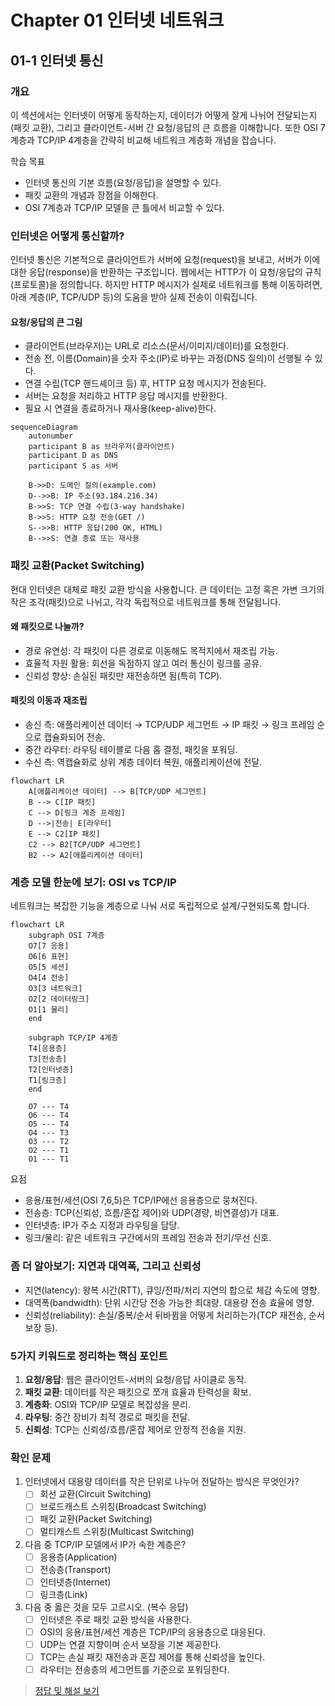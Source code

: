 # Chapter 01 인터넷 네트워크

## 01-1 인터넷 통신

### 개요
이 섹션에서는 인터넷이 어떻게 동작하는지, 데이터가 어떻게 잘게 나뉘어 전달되는지(패킷 교환), 그리고 클라이언트-서버 간 요청/응답의 큰 흐름을 이해합니다. 또한 OSI 7계층과 TCP/IP 4계층을 간략히 비교해 네트워크 계층화 개념을 잡습니다.

학습 목표
- 인터넷 통신의 기본 흐름(요청/응답)을 설명할 수 있다.
- 패킷 교환의 개념과 장점을 이해한다.
- OSI 7계층과 TCP/IP 모델을 큰 틀에서 비교할 수 있다.

### 인터넷은 어떻게 통신할까?
인터넷 통신은 기본적으로 클라이언트가 서버에 요청(request)을 보내고, 서버가 이에 대한 응답(response)을 반환하는 구조입니다. 웹에서는 HTTP가 이 요청/응답의 규칙(프로토콜)을 정의합니다. 하지만 HTTP 메시지가 실제로 네트워크를 통해 이동하려면, 아래 계층(IP, TCP/UDP 등)의 도움을 받아 실제 전송이 이뤄집니다.

#### 요청/응답의 큰 그림
- 클라이언트(브라우저)는 URL로 리소스(문서/이미지/데이터)를 요청한다.
- 전송 전, 이름(Domain)을 숫자 주소(IP)로 바꾸는 과정(DNS 질의)이 선행될 수 있다.
- 연결 수립(TCP 핸드셰이크 등) 후, HTTP 요청 메시지가 전송된다.
- 서버는 요청을 처리하고 HTTP 응답 메시지를 반환한다.
- 필요 시 연결을 종료하거나 재사용(keep-alive)한다.

```mermaid
sequenceDiagram
    autonumber
    participant B as 브라우저(클라이언트)
    participant D as DNS
    participant S as 서버

    B->>D: 도메인 질의(example.com)
    D-->>B: IP 주소(93.184.216.34)
    B->>S: TCP 연결 수립(3-way handshake)
    B->>S: HTTP 요청 전송(GET /)
    S-->>B: HTTP 응답(200 OK, HTML)
    B-->>S: 연결 종료 또는 재사용
```

### 패킷 교환(Packet Switching)
현대 인터넷은 대체로 패킷 교환 방식을 사용합니다. 큰 데이터는 고정 혹은 가변 크기의 작은 조각(패킷)으로 나뉘고, 각각 독립적으로 네트워크를 통해 전달됩니다.

#### 왜 패킷으로 나눌까?
- 경로 유연성: 각 패킷이 다른 경로로 이동해도 목적지에서 재조립 가능.
- 효율적 자원 활용: 회선을 독점하지 않고 여러 통신이 링크를 공유.
- 신뢰성 향상: 손실된 패킷만 재전송하면 됨(특히 TCP).

#### 패킷의 이동과 재조립
- 송신 측: 애플리케이션 데이터 → TCP/UDP 세그먼트 → IP 패킷 → 링크 프레임 순으로 캡슐화되어 전송.
- 중간 라우터: 라우팅 테이블로 다음 홉 결정, 패킷을 포워딩.
- 수신 측: 역캡슐화로 상위 계층 데이터 복원, 애플리케이션에 전달.

```mermaid
flowchart LR
    A[애플리케이션 데이터] --> B[TCP/UDP 세그먼트]
    B --> C[IP 패킷]
    C --> D[링크 계층 프레임]
    D -->|전송| E[라우터]
    E --> C2[IP 패킷]
    C2 --> B2[TCP/UDP 세그먼트]
    B2 --> A2[애플리케이션 데이터]
```

### 계층 모델 한눈에 보기: OSI vs TCP/IP
네트워크는 복잡한 기능을 계층으로 나눠 서로 독립적으로 설계/구현되도록 합니다.

```mermaid
flowchart LR
    subgraph OSI 7계층
    O7[7 응용]
    O6[6 표현]
    O5[5 세션]
    O4[4 전송]
    O3[3 네트워크]
    O2[2 데이터링크]
    O1[1 물리]
    end

    subgraph TCP/IP 4계층
    T4[응용층]
    T3[전송층]
    T2[인터넷층]
    T1[링크층]
    end

    O7 --- T4
    O6 --- T4
    O5 --- T4
    O4 --- T3
    O3 --- T2
    O2 --- T1
    O1 --- T1
```

요점
- 응용/표현/세션(OSI 7,6,5)은 TCP/IP에선 응용층으로 뭉쳐진다.
- 전송층: TCP(신뢰성, 흐름/혼잡 제어)와 UDP(경량, 비연결성)가 대표.
- 인터넷층: IP가 주소 지정과 라우팅을 담당.
- 링크/물리: 같은 네트워크 구간에서의 프레임 전송과 전기/무선 신호.

### 좀 더 알아보기: 지연과 대역폭, 그리고 신뢰성
- 지연(latency): 왕복 시간(RTT), 큐잉/전파/처리 지연의 합으로 체감 속도에 영향.
- 대역폭(bandwidth): 단위 시간당 전송 가능한 최대량. 대용량 전송 효율에 영향.
- 신뢰성(reliability): 손실/중복/순서 뒤바뀜을 어떻게 처리하는가(TCP 재전송, 순서 보장 등).

### 5가지 키워드로 정리하는 핵심 포인트
1. **요청/응답**: 웹은 클라이언트-서버의 요청/응답 사이클로 동작.
2. **패킷 교환**: 데이터를 작은 패킷으로 쪼개 효율과 탄력성을 확보.
3. **계층화**: OSI와 TCP/IP 모델로 복잡성을 분리.
4. **라우팅**: 중간 장비가 최적 경로로 패킷을 전달.
5. **신뢰성**: TCP는 신뢰성/흐름/혼잡 제어로 안정적 전송을 지원.

### 확인 문제
1. 인터넷에서 대용량 데이터를 작은 단위로 나누어 전달하는 방식은 무엇인가?
    - [ ] 회선 교환(Circuit Switching)
    - [ ] 브로드캐스트 스위칭(Broadcast Switching)
    - [ ] 패킷 교환(Packet Switching)
    - [ ] 멀티캐스트 스위칭(Multicast Switching)

2. 다음 중 TCP/IP 모델에서 IP가 속한 계층은?
    - [ ] 응용층(Application)
    - [ ] 전송층(Transport)
    - [ ] 인터넷층(Internet)
    - [ ] 링크층(Link)

3. 다음 중 옳은 것을 모두 고르시오. (복수 응답)
    - [ ] 인터넷은 주로 패킷 교환 방식을 사용한다.
    - [ ] OSI의 응용/표현/세션 계층은 TCP/IP의 응용층으로 대응된다.
    - [ ] UDP는 연결 지향이며 순서 보장을 기본 제공한다.
    - [ ] TCP는 손실 패킷 재전송과 혼잡 제어를 통해 신뢰성을 높인다.
    - [ ] 라우터는 전송층의 세그먼트를 기준으로 포워딩한다.

> [정답 및 해설 보기](../answers_and_explanations.md#01-1-인터넷-통신-정답-및-해설)

